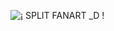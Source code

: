 ![¡ SPLIT FANART _D !](https://github.com/user-attachments/assets/dc8ba032-11fd-4594-bcc1-d838269b5ec9)

